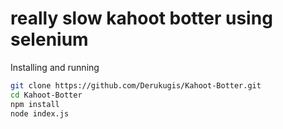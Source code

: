 # really slow kahoot botter using selenium 

Installing and running
```bash
git clone https://github.com/Derukugis/Kahoot-Botter.git
cd Kahoot-Botter
npm install
node index.js
```
